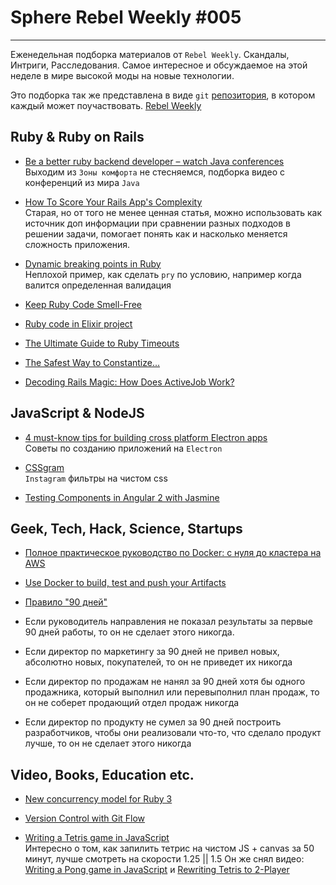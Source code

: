 
# Sphere Rebel Weekly #005
----

Еженедельная подборка материалов от `Rebel Weekly`. Скандалы, Интриги, Расследования.
Самое интересное и обсуждаемое на этой неделе в мире высокой моды на новые технологии.

Это подборка так же представлена в виде `git` [репозитория](https://github.com/SphereConsultingInc/weekly), в котором каждый может
поучаствовать. [Rebel Weekly](https://github.com/SphereConsultingInc/weekly)

## Ruby & Ruby on Rails

* [Be a better ruby backend developer – watch Java conferences](http://jaszczurowski.com/be-a-better-ruby-backend-developer-watch-java-conferences/)</br>
Выходим из `Зоны комфорта` не стесняемся, подборка видео с конференций из мира `Java`

* [How To Score Your Rails App's Complexity](http://www.railsinside.com/tutorials/487-how-to-score-your-rails-apps-complexity-before-refactoring.html)<br/>
Старая, но от того не менее ценная статья, можно использовать как источник доп информации при
сравнении разных подходов в решении задачи, помогает понять как и насколько меняется сложность приложения.

* [Dynamic breaking points in Ruby](http://blog.iempire.ru/2016/09/23/breaking-points)<br/>
Неплохой пример, как сделать `pry` по условию, например когда валится определенная валидация

* [Keep Ruby Code Smell-Free](https://www.codementor.io/ruby-on-rails/tutorial/check-my-code-tips-to-keep-ruby-codes-smell-free)

* [Ruby code in Elixir project](https://medium.com/@Stephanbv/ruby-code-in-elixir-project-97614a9543d#.co1fd1rln)

* [The Ultimate Guide to Ruby Timeouts](https://github.com/ankane/the-ultimate-guide-to-ruby-timeouts)

* [The Safest Way to Constantize...](http://gavinmiller.io/2016/the-safesty-way-to-constantize/)

* [Decoding Rails Magic: How Does ActiveJob Work?](https://karolgalanciak.com/blog/2016/09/25/decoding-rails-magic-how-does-activejob-work/)

## JavaScript & NodeJS

* [4 must-know tips for building cross platform Electron apps](https://blog.avocode.com/blog/4-must-know-tips-for-building-cross-platform-electron-apps)<br/>
Советы по созданию приложений на `Electron`

* [CSSgram](https://github.com/una/CSSgram)<br/>
`Instagram` фильтры на чистом css

* [Testing Components in Angular 2 with Jasmine](https://semaphoreci.com/community/tutorials/testing-components-in-angular-2-with-jasmine)

## Geek, Tech, Hack, Science, Startups

* [Полное практическое руководство по Docker: с нуля до кластера на AWS](https://habrahabr.ru/post/310460/)

* [Use Docker to build, test and push your Artifacts](https://lostechies.com/gabrielschenker/2016/09/26/use-docker-to-build-test-and-push-your-artifacts/)

* [Правило "90 дней"](https://medium.com/startup-grind/if-your-vp-hasnt-done-some-key-part-of-the-job-by-day-90-he-never-will-a46dcd03afc3#.kvle4b1q8)<br/>
 * Если руководитель направления не показал результаты за первые 90 дней работы, то он не сделает этого никогда.
 * Если директор по маркетингу за 90 дней не привел новых, абсолютно новых, покупателей, то он не приведет их никогда
 * Если директор по продажам не нанял за 90 дней хотя бы одного продажника, который выполнил или перевыполнил план продаж, то он не соберет продающий отдел продаж никогда
 * Если директор по продукту не сумел за 90 дней построить разработчиков, чтобы они реализовали что-то, что сделало продукт лучше, то он не сделает этого никогда

## Video, Books, Education etc.

* [New concurrency model for Ruby 3](https://www.youtube.com/watch?v=WIrYh14H9kA)

* [Version Control with Git Flow](https://www.driftingruby.com/episodes/version-control-with-git-flow)

* [Writing a Tetris game in JavaScript](https://www.youtube.com/watch?v=H2aW5V46khA)<br/>
Интересно о том, как запилить тетрис на чистом JS + canvas за 50 минут, лучше смотреть на скорости 1.25 || 1.5  Он же снял видео: [Writing a Pong game in JavaScript](https://www.youtube.com/watch?v=ju09womACpQ) и [Rewriting Tetris to 2-Player](https://www.youtube.com/watch?v=JJo5JpbuTTs)
